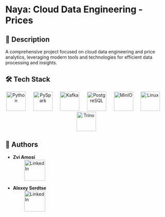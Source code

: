 # Naya: Cloud Data Engineering - Prices

## 📘 Description
A comprehensive project focused on cloud data engineering and price analytics, leveraging modern tools and technologies for efficient data processing and insights.


## 🛠️ Tech Stack

<div align="center">
    <!-- Python -->
    <img src="https://www.vectorlogo.zone/logos/python/python-horizontal.svg" alt="Python" height="60">
    &nbsp;&nbsp;&nbsp;&nbsp;
    <!-- PySpark -->
    <img src="https://www.vectorlogo.zone/logos/apache_spark/apache_spark-ar21.svg" alt="PySpark" height="60">
    &nbsp;&nbsp;&nbsp;&nbsp;
    <!-- Kafka -->
    <img src="https://www.vectorlogo.zone/logos/apache_kafka/apache_kafka-ar21.svg" alt="Kafka" height="60">
    &nbsp;&nbsp;&nbsp;&nbsp;
    <!-- PostgreSQL -->
    <img src="https://www.vectorlogo.zone/logos/postgresql/postgresql-horizontal.svg" alt="PostgreSQL" height="60">
    &nbsp;&nbsp;&nbsp;&nbsp;
    <!-- MinIO -->
    <img src="https://www.vectorlogo.zone/logos/minioio/minioio-ar21.svg" alt="MinIO" height="60">
    &nbsp;&nbsp;&nbsp;&nbsp;
    <!-- Linux -->
    <img src="https://www.vectorlogo.zone/logos/linux/linux-ar21.svg" alt="Linux" height="60">
    &nbsp;&nbsp;&nbsp;&nbsp;
    <!-- Trino -->
    <img src="https://www.vectorlogo.zone/logos/trinodb/trinodb-ar21.svg" alt="Trino" height="60">
</div>



## 👥 Authors

- **Zvi Amosi**  
  <a href="https://www.linkedin.com/in/tzvizamosy/" target="_blank">
    <img src="https://seeklogo.com/images/L/linkedin-logo-920846F1F7-seeklogo.com.png" alt="LinkedIn" width="65" style="vertical-align:middle; margin-left:35px;">
  </a>

- **Alexey Serdtse**  
  <a href="https://www.linkedin.com/in/alexey-serdtse/" target="_blank">
    <img src="https://seeklogo.com/images/L/linkedin-logo-920846F1F7-seeklogo.com.png" alt="LinkedIn" width="65" style="vertical-align:middle; margin-left:35px;">
  </a>
